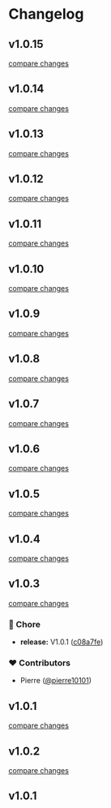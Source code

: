 # Changelog


## v1.0.15

[compare changes](https://github.com/pierre10101/nuxt-swapi/compare/v1.0.14...v1.0.15)

## v1.0.14

[compare changes](https://github.com/pierre10101/nuxt-swapi/compare/v1.0.13...v1.0.14)

## v1.0.13

[compare changes](https://github.com/pierre10101/nuxt-swapi/compare/v1.0.12...v1.0.13)

## v1.0.12

[compare changes](https://github.com/pierre10101/nuxt-swapi/compare/v1.0.11...v1.0.12)

## v1.0.11

[compare changes](https://github.com/pierre10101/nuxt-swapi/compare/v1.0.10...v1.0.11)

## v1.0.10

[compare changes](https://github.com/pierre10101/nuxt-swapi/compare/v1.0.9...v1.0.10)

## v1.0.9

[compare changes](https://github.com/pierre10101/nuxt-swapi/compare/v1.0.8...v1.0.9)

## v1.0.8

[compare changes](https://github.com/pierre10101/nuxt-swapi/compare/v1.0.7...v1.0.8)

## v1.0.7

[compare changes](https://github.com/pierre10101/nuxt-swapi/compare/v1.0.6...v1.0.7)

## v1.0.6

[compare changes](https://github.com/pierre10101/swapi/compare/release...v1.0.6)

## v1.0.5

[compare changes](https://github.com/pierre10101/swapi/compare/v1.0.4...v1.0.5)

## v1.0.4

[compare changes](https://github.com/pierre10101/swapi/compare/v1.0.3...v1.0.4)

## v1.0.3

[compare changes](https://github.com/pierre10101/swapi/compare/v1.0.2...v1.0.3)

### 🏡 Chore

- **release:** V1.0.1 ([c08a7fe](https://github.com/pierre10101/swapi/commit/c08a7fe))

### ❤️ Contributors

- Pierre ([@pierre10101](http://github.com/pierre10101))

## v1.0.1

[compare changes](https://github.com/pierre10101/swapi/compare/v1.0.2...v1.0.1)

## v1.0.2

[compare changes](https://github.com/pierre10101/swapi/compare/v1.0.1...v1.0.2)

## v1.0.1

